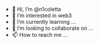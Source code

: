 - 👋 Hi, I’m @n1coletta
- 👀 I’m interested in web3
- 🌱 I’m currently learning ...
- 💞️ I’m looking to collaborate on ...
- 📫 How to reach me ...

<!---
n1coletta/n1coletta is a ✨ special ✨ repository because its `README.md` (this file) appears on your GitHub profile.
You can click the Preview link to take a look at your changes.
--->
